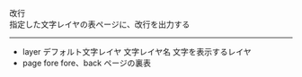改行  
指定した文字レイヤの表ページに、改行を出力する

***
- layer		デフォルト文字レイヤ	文字レイヤ名	文字を表示するレイヤ
- page		fore	fore、back	ページの裏表
